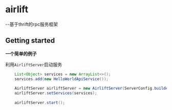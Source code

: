 # airlift
--基于thrift的rpc服务框架


## Getting started

**一个简单的例子**

利用`AirliftServer`启动服务

```java
    List<Object> services = new ArrayList<>();
    services.add(new HelloWorldApiService());
            
    AirliftServer airliftServer = new AirliftServer(ServerConfig.builder().withPort(9013).withRegistryUrls("127.0.0.1:2181").build());
    airliftServer.setServices(services);
            
    airliftServer.start();
```